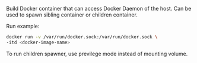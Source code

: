 Build Docker container that can access Docker Daemon of the host.
Can be used to spawn sibling container or children container.

Run example:

```sh
docker run -v /var/run/docker.sock:/var/run/docker.sock \
-itd <docker-image-name>
```

To run children spawner, use previlege mode instead of mounting volume.